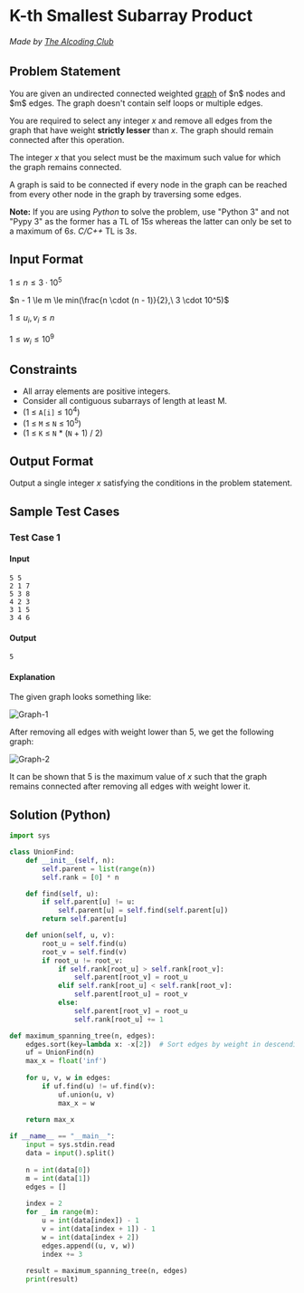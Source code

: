 # K-th Smallest Subarray Product

###### Made by [The Alcoding Club](https://github.com/thealcodingclub)

## Problem Statement

You are given an undirected connected weighted [graph](https://en.wikipedia.org/wiki/Graph_(discrete_mathematics)) of $n$ nodes and $m$ edges. The graph doesn't contain self loops or multiple edges.

You are required to select any integer $x$ and remove all edges from the graph that have weight **strictly lesser** than $x$. The graph should remain connected after this operation.

The integer $x$ that you select must be the maximum such value for which the graph remains connected.

A graph is said to be connected if every node in the graph can be reached from every other node in the graph by traversing some edges.

**Note:** If you are using _Python_ to solve the problem, use "Python 3" and not "Pypy 3" as the former has a TL of $15s$ whereas the latter can only be set to a maximum of $6s$. _C/C++_ TL is $3s$.

## Input Format

$1 \le n \le 3 \cdot 10^5$

$n - 1 \le m \le min(\frac{n \cdot (n - 1)}{2},\ 3 \cdot 10^5)$

$1 \le u_i, v_i \le n$

$1 \le w_i \le 10^9$

## Constraints

- All array elements are positive integers.
- Consider all contiguous subarrays of length at least M.
- (1 ≤ `A[i]` ≤ 10<sup>4</sup>)
- (1 ≤ `M` ≤ `N` ≤ 10<sup>5</sup>)
- (1 ≤ `K` ≤ `N` * (`N` + 1) / 2)

## Output Format

Output a single integer $x$ satisfying the conditions in the problem statement.


## Sample Test Cases

### Test Case 1

#### Input

```
5 5
2 1 7
5 3 8
4 2 3
3 1 5
3 4 6
```

#### Output

```
5
```

#### Explanation

The given graph looks something like:

![Graph-1](https://s3.amazonaws.com/hr-assets/0/1644716952-da69d919b1-graph-1.png)

After removing all edges with weight lower than $5$, we get the following graph:

![Graph-2](https://s3.amazonaws.com/hr-assets/0/1644716972-b08e491714-graph-2.png)

It can be shown that $5$ is the maximum value of $x$ such that the graph remains connected after removing all edges with weight lower it.

## Solution (Python)

```python
import sys

class UnionFind:
    def __init__(self, n):
        self.parent = list(range(n))
        self.rank = [0] * n

    def find(self, u):
        if self.parent[u] != u:
            self.parent[u] = self.find(self.parent[u])
        return self.parent[u]

    def union(self, u, v):
        root_u = self.find(u)
        root_v = self.find(v)
        if root_u != root_v:
            if self.rank[root_u] > self.rank[root_v]:
                self.parent[root_v] = root_u
            elif self.rank[root_u] < self.rank[root_v]:
                self.parent[root_u] = root_v
            else:
                self.parent[root_v] = root_u
                self.rank[root_u] += 1

def maximum_spanning_tree(n, edges):
    edges.sort(key=lambda x: -x[2])  # Sort edges by weight in descending order
    uf = UnionFind(n)
    max_x = float('inf')
    
    for u, v, w in edges:
        if uf.find(u) != uf.find(v):
            uf.union(u, v)
            max_x = w
    
    return max_x

if __name__ == "__main__":
    input = sys.stdin.read
    data = input().split()
    
    n = int(data[0])
    m = int(data[1])
    edges = []
    
    index = 2
    for _ in range(m):
        u = int(data[index]) - 1
        v = int(data[index + 1]) - 1
        w = int(data[index + 2])
        edges.append((u, v, w))
        index += 3
    
    result = maximum_spanning_tree(n, edges)
    print(result)
```